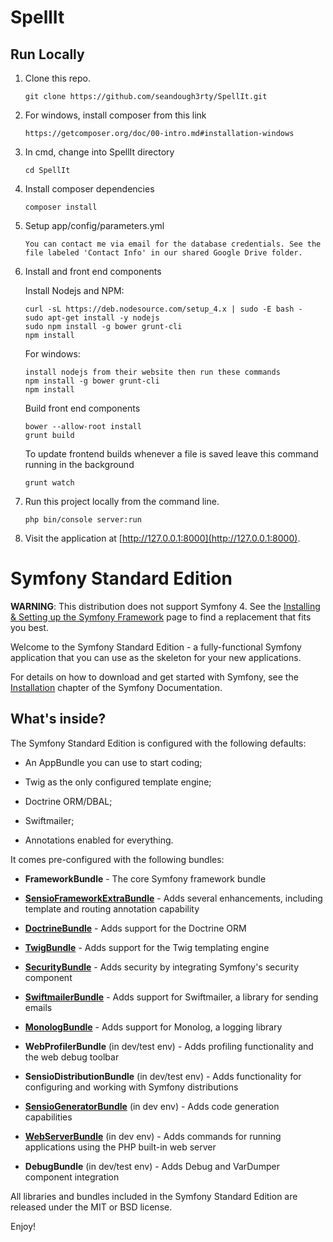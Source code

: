 SpellIt
=========

## Run Locally

1. Clone this repo.

   ```
   git clone https://github.com/seandough3rty/SpellIt.git 
   ```
1. For windows, install composer from this link
   
   ```
   https://getcomposer.org/doc/00-intro.md#installation-windows
   ```
   
1. In cmd, change into SpellIt directory

   ```
   cd SpellIt
   ```
   
1. Install composer dependencies

   ```
   composer install
   ```

1. Setup app/config/parameters.yml 

   ```
   You can contact me via email for the database credentials. See the file labeled 'Contact Info' in our shared Google Drive folder.
   ```

1. Install and front end components

   Install Nodejs and NPM:
   ```
   curl -sL https://deb.nodesource.com/setup_4.x | sudo -E bash -
   sudo apt-get install -y nodejs
   sudo npm install -g bower grunt-cli
   npm install
   ```
   For windows:
   ```
   install nodejs from their website then run these commands
   npm install -g bower grunt-cli
   npm install
   ```
   
   Build front end components
   ```
   bower --allow-root install
   grunt build
   ```

   To update frontend builds whenever a file is saved leave this command running in the background
   ```
   grunt watch
   ```
   
1. Run this project locally from the command line.

   ```
   php bin/console server:run
   ```

1. Visit the application at [http://127.0.0.1:8000](http://127.0.0.1:8000).
   
Symfony Standard Edition
========================

**WARNING**: This distribution does not support Symfony 4. See the
[Installing & Setting up the Symfony Framework][15] page to find a replacement
that fits you best.

Welcome to the Symfony Standard Edition - a fully-functional Symfony
application that you can use as the skeleton for your new applications.

For details on how to download and get started with Symfony, see the
[Installation][1] chapter of the Symfony Documentation.

What's inside?
--------------

The Symfony Standard Edition is configured with the following defaults:

  * An AppBundle you can use to start coding;

  * Twig as the only configured template engine;

  * Doctrine ORM/DBAL;

  * Swiftmailer;

  * Annotations enabled for everything.

It comes pre-configured with the following bundles:

  * **FrameworkBundle** - The core Symfony framework bundle

  * [**SensioFrameworkExtraBundle**][6] - Adds several enhancements, including
    template and routing annotation capability

  * [**DoctrineBundle**][7] - Adds support for the Doctrine ORM

  * [**TwigBundle**][8] - Adds support for the Twig templating engine

  * [**SecurityBundle**][9] - Adds security by integrating Symfony's security
    component

  * [**SwiftmailerBundle**][10] - Adds support for Swiftmailer, a library for
    sending emails

  * [**MonologBundle**][11] - Adds support for Monolog, a logging library

  * **WebProfilerBundle** (in dev/test env) - Adds profiling functionality and
    the web debug toolbar

  * **SensioDistributionBundle** (in dev/test env) - Adds functionality for
    configuring and working with Symfony distributions

  * [**SensioGeneratorBundle**][13] (in dev env) - Adds code generation
    capabilities

  * [**WebServerBundle**][14] (in dev env) - Adds commands for running applications
    using the PHP built-in web server

  * **DebugBundle** (in dev/test env) - Adds Debug and VarDumper component
    integration

All libraries and bundles included in the Symfony Standard Edition are
released under the MIT or BSD license.

Enjoy!

[1]:  https://symfony.com/doc/3.4/setup.html
[6]:  https://symfony.com/doc/current/bundles/SensioFrameworkExtraBundle/index.html
[7]:  https://symfony.com/doc/3.4/doctrine.html
[8]:  https://symfony.com/doc/3.4/templating.html
[9]:  https://symfony.com/doc/3.4/security.html
[10]: https://symfony.com/doc/3.4/email.html
[11]: https://symfony.com/doc/3.4/logging.html
[13]: https://symfony.com/doc/current/bundles/SensioGeneratorBundle/index.html
[14]: https://symfony.com/doc/current/setup/built_in_web_server.html
[15]: https://symfony.com/doc/current/setup.html
